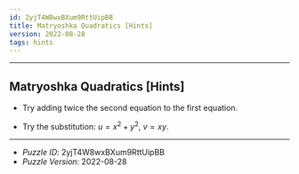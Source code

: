 ```yaml
---
id: 2yjT4W8wxBXum9RttUipBB
title: Matryoshka Quadratics [Hints]
version: 2022-08-28
tags: hints
---
```


--------------------------------------------------------------------------------------------

## Matryoshka Quadratics [Hints]

* Try adding twice the second equation to the first equation.

* Try the substitution: $u = x^2 + y^2$, $v = xy$.

--------------------------------------------------------------------------------------------

* _Puzzle ID_: 2yjT4W8wxBXum9RttUipBB
* _Puzzle Version_: 2022-08-28
